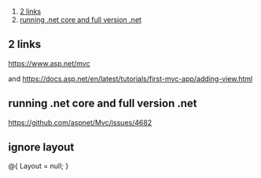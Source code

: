 <!-- TOC insertAnchor:true orderedList:true -->

1. [2 links](#2-links)
2. [running .net core and full version .net](#running-net-core-and-full-version-net)

<!-- /TOC -->

<a id="markdown-2-links" name="2-links"></a>
## 2 links
https://www.asp.net/mvc

and 
https://docs.asp.net/en/latest/tutorials/first-mvc-app/adding-view.html

<a id="markdown-running-net-core-and-full-version-net" name="running-net-core-and-full-version-net"></a>
## running .net core and full version .net
https://github.com/aspnet/Mvc/issues/4682

## ignore layout
@{
    Layout = null;
}
